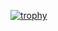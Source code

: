 [![trophy](https://github-profile-trophy.vercel.app/?username=PikachuMJ&theme=dracula)](https://github.com/ryo-ma/github-profile-trophy)
